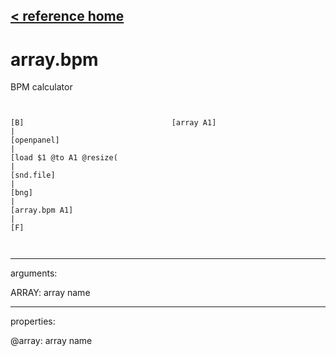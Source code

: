[< reference home](ceammc_lib.html)
---

# array.bpm


BPM calculator

```


[B]                                 [array A1]
|
[openpanel]
|
[load $1 @to A1 @resize(
|
[snd.file]
|
[bng]
|
[array.bpm A1]
|
[F]

            
```

---
arguments:

ARRAY: array name<br>

---
properties:

@array: array name<br>

